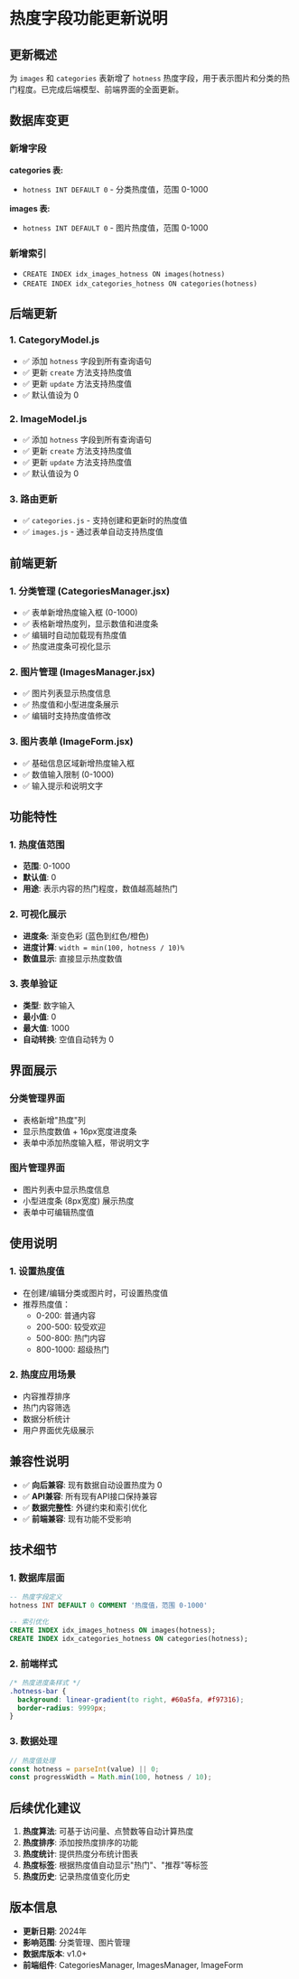 # 热度字段功能更新说明

## 更新概述

为 `images` 和 `categories` 表新增了 `hotness` 热度字段，用于表示图片和分类的热门程度。已完成后端模型、前端界面的全面更新。

## 数据库变更

### 新增字段

**categories 表:**
- `hotness INT DEFAULT 0` - 分类热度值，范围 0-1000

**images 表:**
- `hotness INT DEFAULT 0` - 图片热度值，范围 0-1000

### 新增索引
- `CREATE INDEX idx_images_hotness ON images(hotness)`
- `CREATE INDEX idx_categories_hotness ON categories(hotness)`

## 后端更新

### 1. CategoryModel.js
- ✅ 添加 `hotness` 字段到所有查询语句
- ✅ 更新 `create` 方法支持热度值
- ✅ 更新 `update` 方法支持热度值
- ✅ 默认值设为 0

### 2. ImageModel.js
- ✅ 添加 `hotness` 字段到所有查询语句
- ✅ 更新 `create` 方法支持热度值
- ✅ 更新 `update` 方法支持热度值
- ✅ 默认值设为 0

### 3. 路由更新
- ✅ `categories.js` - 支持创建和更新时的热度值
- ✅ `images.js` - 通过表单自动支持热度值

## 前端更新

### 1. 分类管理 (CategoriesManager.jsx)
- ✅ 表单新增热度输入框 (0-1000)
- ✅ 表格新增热度列，显示数值和进度条
- ✅ 编辑时自动加载现有热度值
- ✅ 热度进度条可视化显示

### 2. 图片管理 (ImagesManager.jsx)
- ✅ 图片列表显示热度信息
- ✅ 热度值和小型进度条展示
- ✅ 编辑时支持热度值修改

### 3. 图片表单 (ImageForm.jsx)
- ✅ 基础信息区域新增热度输入框
- ✅ 数值输入限制 (0-1000)
- ✅ 输入提示和说明文字

## 功能特性

### 1. 热度值范围
- **范围**: 0-1000
- **默认值**: 0
- **用途**: 表示内容的热门程度，数值越高越热门

### 2. 可视化展示
- **进度条**: 渐变色彩 (蓝色到红色/橙色)
- **进度计算**: `width = min(100, hotness / 10)%`
- **数值显示**: 直接显示热度数值

### 3. 表单验证
- **类型**: 数字输入
- **最小值**: 0
- **最大值**: 1000
- **自动转换**: 空值自动转为 0

## 界面展示

### 分类管理界面
- 表格新增"热度"列
- 显示热度数值 + 16px宽度进度条
- 表单中添加热度输入框，带说明文字

### 图片管理界面
- 图片列表中显示热度信息
- 小型进度条 (8px宽度) 展示热度
- 表单中可编辑热度值

## 使用说明

### 1. 设置热度值
- 在创建/编辑分类或图片时，可设置热度值
- 推荐热度值：
  - 0-200: 普通内容
  - 200-500: 较受欢迎
  - 500-800: 热门内容
  - 800-1000: 超级热门

### 2. 热度应用场景
- 内容推荐排序
- 热门内容筛选
- 数据分析统计
- 用户界面优先级展示

## 兼容性说明

- ✅ **向后兼容**: 现有数据自动设置热度为 0
- ✅ **API兼容**: 所有现有API接口保持兼容
- ✅ **数据完整性**: 外键约束和索引优化
- ✅ **前端兼容**: 现有功能不受影响

## 技术细节

### 1. 数据库层面
```sql
-- 热度字段定义
hotness INT DEFAULT 0 COMMENT '热度值，范围 0-1000'

-- 索引优化
CREATE INDEX idx_images_hotness ON images(hotness);
CREATE INDEX idx_categories_hotness ON categories(hotness);
```

### 2. 前端样式
```css
/* 热度进度条样式 */
.hotness-bar {
  background: linear-gradient(to right, #60a5fa, #f97316);
  border-radius: 9999px;
}
```

### 3. 数据处理
```javascript
// 热度值处理
const hotness = parseInt(value) || 0;
const progressWidth = Math.min(100, hotness / 10);
```

## 后续优化建议

1. **热度算法**: 可基于访问量、点赞数等自动计算热度
2. **热度排序**: 添加按热度排序的功能
3. **热度统计**: 提供热度分布统计图表
4. **热度标签**: 根据热度值自动显示"热门"、"推荐"等标签
5. **热度历史**: 记录热度值变化历史

## 版本信息

- **更新日期**: 2024年
- **影响范围**: 分类管理、图片管理
- **数据库版本**: v1.0+
- **前端组件**: CategoriesManager, ImagesManager, ImageForm 